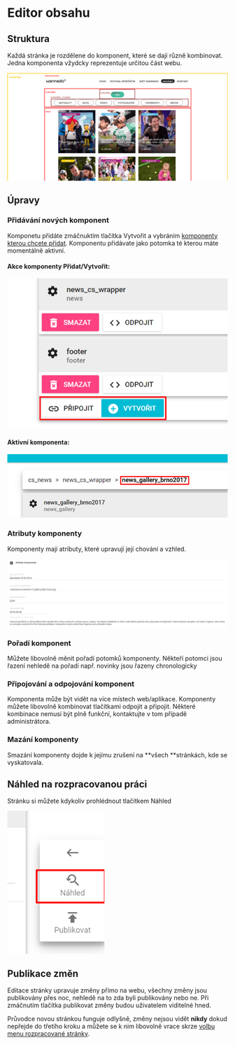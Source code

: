 # Editor obsahu

## Struktura

Každá stránka je rozdělene do komponent, které se dají různě kombinovat. Jedna komponenta vžydcky reprezentuje určitou část webu.

![](/images/component_nesting.png)

## Úpravy

### Přidávání nových komponent

Komponetu přidáte zmáčnuktím tlačítka Vytvořit a vybráním [komponenty kterou chcete přidat](/seznam-komponent.md "Přejít na seznam komponent"). Komponentu přidávate jako potomka té kterou máte momentálně aktivní. 

#### Akce komponenty Přidat/Vytvořit:

![](/images/actionsSubCompo.png)

#### Aktivní komponenta:

![](/images/activeComponent.png)

### Atributy komponenty

Komponenty mají atributy, které upravují její chování a vzhled.

![](/images/atributy.png)

### Pořadí komponent

Můžete libovolně měnit pořadí potomků komponenty. Někteří potomci jsou řazení nehledě na pořadí např. novinky jsou řazeny chronologicky



### Připojování a odpojování komponent

Komponenta může být vidět na více místech web/aplikace. Komponenty můžete libovolně kombinovat tlačítkami odpojit a připojit. Některé kombinace nemusí být plně funkční, kontaktujte v tom případě administrátora.

### Mazání komponenty

Smazání komponenty dojde k jejímu zrušení na **všech **stránkách, kde se vyskatovala.

## Náhled na rozpracovanou práci

Stránku si můžete kdykoliv prohlédnout tlačítkem Náhled

![](/images/buttonNahled.png)

## Publikace změn

Editace stránky upravuje změny přímo na webu, všechny změny jsou publikovány přes noc, nehledě na to zda byli publikovány nebo ne. Při zmáčnutím tlačítka publikovat změny budou uživatelem viditelné hned.

Průvodce novou stránkou funguje odlyšně, změny nejsou vidět **nikdy** dokud nepřejde do třetího kroku a můžete se k nim libovolně vrace skrze [volbu menu rozpracované stránky](/rozpracovane.md).



